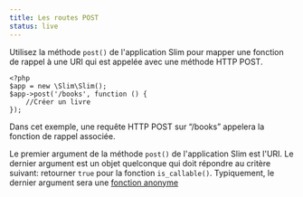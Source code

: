 ```yaml
---
title: Les routes POST
status: live
---
```


Utilisez la méthode `post()` de l'application Slim pour mapper une fonction de rappel à une URI qui est appelée avec une méthode HTTP POST.

    <?php
    $app = new \Slim\Slim();
    $app->post('/books', function () {
        //Créer un livre
    });

Dans cet exemple, une requête HTTP POST sur “/books” appelera la fonction de rappel associée.

Le premier argument de la méthode `post()` de l'application Slim est l'URI. Le dernier argument est un objet quelconque qui doit répondre au critère suivant: retourner `true` pour la fonction `is_callable()`.
Typiquement, le dernier argument sera une [fonction anonyme][anon-func]

[anon-func]: http://php.net/manual/fr/functions.anonymous.php
